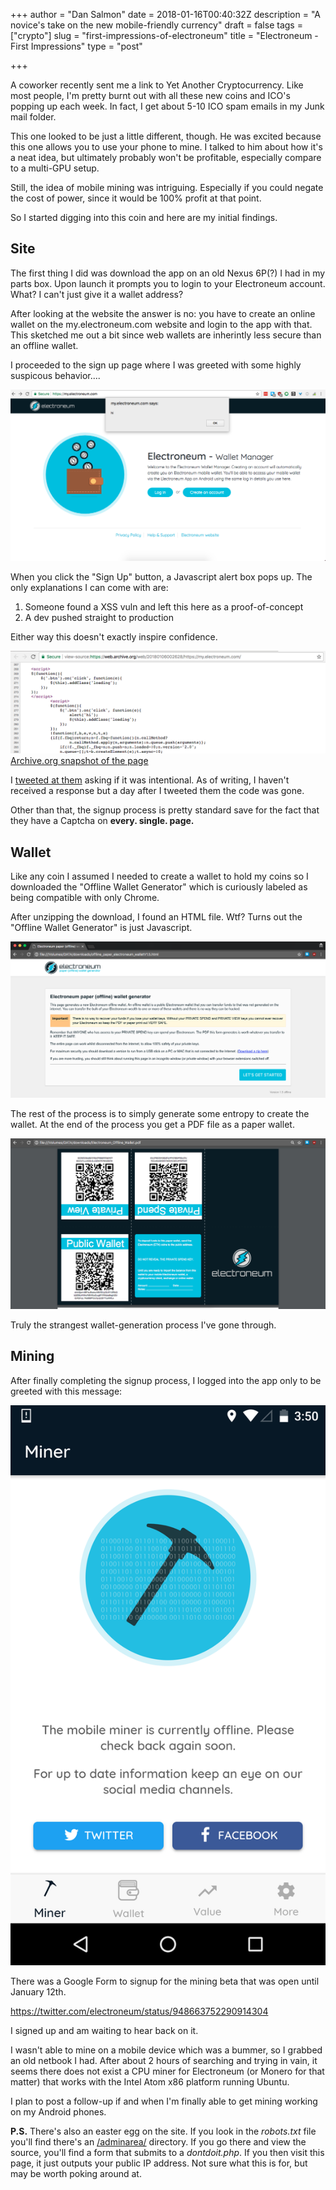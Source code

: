 +++
author = "Dan Salmon"
date = 2018-01-16T00:40:32Z
description = "A novice's take on the new mobile-friendly currency"
draft = false
tags = ["crypto"]
slug = "first-impressions-of-electroneum"
title = "Electroneum - First Impressions"
type = "post"

+++

A coworker recently sent me a link to Yet Another Cryptocurrency. Like most people, I'm pretty burnt out with all these new coins and ICO's popping up each week. In fact, I get about 5-10 ICO spam emails in my Junk mail folder. 

This one looked to be just a little different, though. He was excited because this one allows you to use your phone to mine. I talked to him about how it's a neat idea, but ultimately probably won't be profitable, especially compare to a multi-GPU setup.

Still, the idea of mobile mining was intriguing. Especially if you could negate the cost of power, since it would be 100% profit at that point. 

So I started digging into this coin and here are my initial findings.


## Site
The first thing I did was download the app on an old Nexus 6P(?) I had in my parts box. Upon launch it prompts you to login to your Electroneum account. What? I can't just give it a wallet address? 



After looking at the website the answer is no: you have to create an online wallet on the my.electroneum.com website and login to the app with that. This sketched me out a bit since web wallets are inherintly less secure than an offline wallet.

I proceeded to the sign up page where I was greeted with some highly suspicous behavior....

![electroneum-hi](../images/electroneum-hi.png)

When you click the "Sign Up" button, a Javascript alert box pops up. The only explanations I can come with are:
1. Someone found a XSS vuln and left this here as a proof-of-concept
2. A dev pushed straight to production

Either way this doesn't exactly inspire confidence. 

![electroneum-alert](../images/electroneum-alert.png)
[Archive.org snapshot of the page](https://web.archive.org/web/20180106002628/https://my.electroneum.com/)

I [tweeted at them](https://twitter.com/bltjetpack/status/949436050539204609) asking if it was intentional. As of writing, I haven't received a response but a day after I tweeted them the code was gone. 

Other than that, the signup process is pretty standard save for the fact that they have a Captcha on **every. single. page.**


## Wallet
Like any coin I assumed I needed to create a wallet to hold my coins so I downloaded the "Offline Wallet Generator" which is curiously labeled as being compatible with only Chrome.

<!--(Pic of download area)-->

After unzipping the download, I found an HTML file. Wtf? Turns out the "Offline Wallet Generator" is just Javascript.

![electroneum-generate-wallet](../images/electroneum-generate-wallet.png)

The rest of the process is to simply generate some entropy to create the wallet. At the end of the process you get a PDF file as a paper wallet. 

![electroneum-wallet-pdf](../images/electroneum-wallet-pdf.png)

Truly the strangest wallet-generation process I've gone through.


## Mining

After finally completing the signup process, I logged into the app only to be greeted with this message:

![electroneum-mining-offline](../images/electroneum-mining-offline.png)

There was a Google Form to signup for the mining beta that was open until January 12th.

https://twitter.com/electroneum/status/948663752290914304

I signed up and am waiting to hear back on it. 

I wasn't able to mine on a mobile device which was a bummer, so I grabbed an old netbook I had. After about 2 hours of searching and trying in vain, it seems there does not exist a CPU miner for Electroneum (or Monero for that matter) that works with the Intel Atom x86 platform running Ubuntu. 


I plan to post a follow-up if and when I'm finally able to get mining working on my Android phones. 


**P.S.**
There's also an easter egg on the site. If you look in the *robots.txt* file you'll find there's an [/adminarea/](https://electroneum.com/adminarea/) directory. If you go there and view the source, you'll find a form that submits to a *dontdoit.php*. If you then visit this page, it just outputs your public IP address. Not sure what this is for, but may be worth poking around at.





